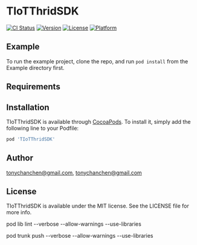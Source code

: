 # TIoTThridSDK

[![CI Status](https://img.shields.io/travis/tonychanchen@gmail.com/TIoTThridSDK.svg?style=flat)](https://travis-ci.org/tonychanchen@gmail.com/TIoTThridSDK)
[![Version](https://img.shields.io/cocoapods/v/TIoTThridSDK.svg?style=flat)](https://cocoapods.org/pods/TIoTThridSDK)
[![License](https://img.shields.io/cocoapods/l/TIoTThridSDK.svg?style=flat)](https://cocoapods.org/pods/TIoTThridSDK)
[![Platform](https://img.shields.io/cocoapods/p/TIoTThridSDK.svg?style=flat)](https://cocoapods.org/pods/TIoTThridSDK)

## Example

To run the example project, clone the repo, and run `pod install` from the Example directory first.

## Requirements

## Installation

TIoTThridSDK is available through [CocoaPods](https://cocoapods.org). To install
it, simply add the following line to your Podfile:

```ruby
pod 'TIoTThridSDK'
```

## Author

tonychanchen@gmail.com, tonychanchen@gmail.com

## License

TIoTThridSDK is available under the MIT license. See the LICENSE file for more info.


pod lib lint --verbose --allow-warnings --use-libraries
        
pod trunk push --verbose --allow-warnings --use-libraries